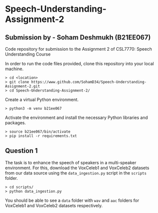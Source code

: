 # Speech-Understanding-Assignment-2
## Submission by - Soham Deshmukh (B21EE067)
Code repository for submission to the Assignment 2 of CSL7770: Speech Understanding Course

In order to run the code files provided, clone this repository into your local machine.
```
> cd <location>
> git clone https://www.github.com/SohamD34/Speech-Understanding-Assignment-2.git
> cd Speech-Understanding-Assignment-2/
```
Create a virtual Python environment.
```
> python3 -m venv b21ee067
```
Activate the environment and install the necessary Python libraries and packages.
```
> source b21ee067/bin/activate
> pip install -r requirements.txt
```


## Question 1
The task is to enhance the speech of speakers in a multi-speaker environment.
For this, download the VoxCeleb1 and VoxCeleb2 datasets from our data source using the ```data_ingestion.py``` script in the ```scripts``` folder.
```
> cd scripts/
> python data_ingestion.py
```
You should be able to see a ```data``` folder with ```wav``` and ```aac``` folders for VoxCeleb1 and VoxCeleb2 datasets respectively.


